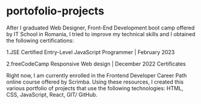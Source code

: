 # portofolio-projects

After I graduated Web Designer, Front-End Development boot camp offered by IT School in Romania, I tried to improve my technical skills and I obtained the following certifications:

1.JSE Certified Entry-Level JavaScript Programmer | February 2023

2.freeCodeCamp Responsive Web design | December 2022 Certificates

Right now, I am currently enrolled in the Frontend Developer Career Path online course offered by Scrimba.
Using these resources, I created this various portfolio of projects that use the following technologies: HTML, CSS, JavaScript, React, GIT/ GitHub.
